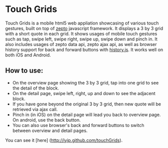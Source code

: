 Touch Grids
==================================================

Touch Grids is a mobile html5 web appliation showcasing of various touch gestures, built on top of [zepto](http://zeptojs.com/) javascript framework.
It displays a 3 by 3 grid with a short quote in each grid. It shows usages of mobile touch gestures such as tap, swipe left, swipe right, swipe up,
swipe down and pinch in. It also includes usages of zepto data api, zepto ajax api, as well as browser history support for back and forward buttons
with [history.js](https://github.com/balupton/history.js). It works well on both iOS and Android.


How to use:
-------------------------------------------------------------------------------------------------
* On the overview page showing the 3 by 3 grid, tap into one grid to see the detail of the block.
* On the detail page, swipe left, right, up and down to see the adjacent block.
* If you have gone beyond the original 3 by 3 grid, then new quote will be retrieved via ajax call.
* Pinch in (in iOS) on the detail page will lead you back to overview page. On android, use the back button.
* You can also use browser's back and forward buttons to switch between overview and detail pages.

You can see it [here] (http://iyip.github.com/touchGrids).